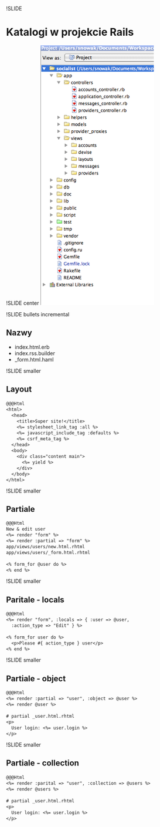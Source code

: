 !SLIDE
# Katalogi w projekcie Rails #

!SLIDE center
![directory](working_tree.png)

!SLIDE bullets incremental
## Nazwy ##
  * index.html.erb
  * index.rss.builder
  * _form.html.haml

!SLIDE smaller
## Layout ##
    @@@Html
    <html>
      <head>
        <title>Super site!</title>
        <%= stylesheet_link_tag :all %>
        <%= javascript_include_tag :defaults %>
        <%= csrf_meta_tag %>
      </head>
      <body>
        <div class="content main">
          <%= yield %>
        </div>
      </body>
    </html>

!SLIDE smaller
## Partiale ##
    @@@Html
    New & edit user
    <%= render "form" %>
    <%= render :partial => "form" %>
    app/views/users/new.html.rhtml
    app/views/users/_form.html.rhtml

    <% form_for @user do %>
    <% end %>

!SLIDE smaller
## Paritale - locals ##
    @@@Html
    <%= render "form", :locals => { :user => @user, 
      :action_type => "Edit" } %>
    
    <% form_for user do %>
      <p>Please #{ action_type } user</p>
    <% end %>

!SLIDE smaller
## Partiale - object ##
    @@@Html
    <%= render :partial => "user", :object => @user %>
    <%= render @user %>
      
    # partial _user.html.rhtml
    <p>
      User login: <%= user.login %>
    </p>

!SLIDE smaller
## Partiale - collection ##
    @@@Html
    <%= render :parital => "user", :collection => @users %>
    <%= render @users %>
    
    # partial _user.html.rhtml
    <p>
      User login: <%= user.login %>
    </p>
